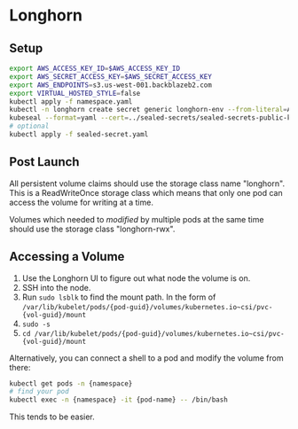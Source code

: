 # Longhorn

## Setup

```bash
export AWS_ACCESS_KEY_ID=$AWS_ACCESS_KEY_ID
export AWS_SECRET_ACCESS_KEY=$AWS_SECRET_ACCESS_KEY
export AWS_ENDPOINTS=s3.us-west-001.backblazeb2.com
export VIRTUAL_HOSTED_STYLE=false
kubectl apply -f namespace.yaml
kubectl -n longhorn create secret generic longhorn-env --from-literal=AWS_ACCESS_KEY_ID=$AWS_ACCESS_KEY_ID --from-literal=AWS_SECRET_ACCESS_KEY=$AWS_SECRET_ACCESS_KEY --from-literal=AWS_ENDPOINTS=$AWS_ENDPOINTS --from-literal=VIRTUAL_HOSTED_STYLE=$VIRTUAL_HOSTED_STYLE --dry-run=client -o yaml > secret.yaml
kubeseal --format=yaml --cert=../sealed-secrets/sealed-secrets-public-key.pem < secret.yaml > sealed-secret.yaml
# optional
kubectl apply -f sealed-secret.yaml
```

## Post Launch

All persistent volume claims should use the storage class name "longhorn".
This is a ReadWriteOnce storage class which means that only one pod can
access the volume for writing at a time.

Volumes which needed to *modified* by multiple pods at the same time should use the
storage class "longhorn-rwx".

## Accessing a Volume

1. Use the Longhorn UI to figure out what node the volume is on.
2. SSH into the node.
3. Run `sudo lsblk` to find the mount path. In the form of `/var/lib/kubelet/pods/{pod-guid}/volumes/kubernetes.io~csi/pvc-{vol-guid}/mount`
4. `sudo -s`
5. `cd /var/lib/kubelet/pods/{pod-guid}/volumes/kubernetes.io~csi/pvc-{vol-guid}/mount`

Alternatively, you can connect a shell to a pod and modify the volume from there:

```bash
kubectl get pods -n {namespace}
# find your pod
kubectl exec -n {namespace} -it {pod-name} -- /bin/bash
```

This tends to be easier.
